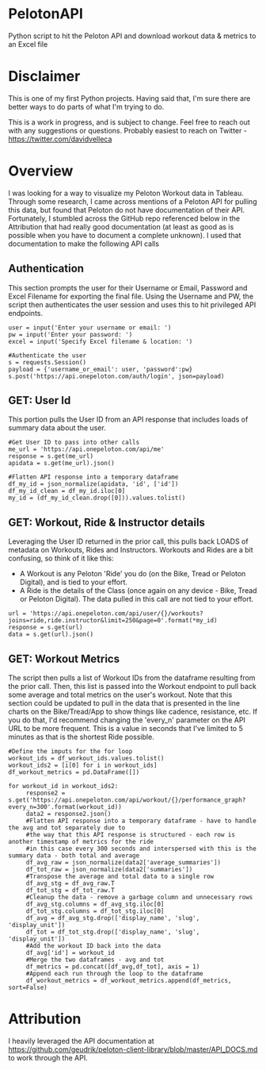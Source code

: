 # PelotonAPI
Python script to hit the Peloton API and download workout data &amp; metrics to an Excel file

# Disclaimer
This is one of my first Python projects.  Having said that, I'm sure there are better ways to do parts of what I'm trying to do.  

This is a work in progress, and is subject to change.  Feel free to reach out with any suggestions or questions.  Probably easiest to reach on Twitter - https://twitter.com/davidvelleca

# Overview
I was looking for a way to visualize my Peloton Workout data in Tableau.  Through some research, I came across mentions of a Peloton API for pulling this data, but found that Peloton do not have documentation of their API.  Fortunately, I stumbled across the GitHub repo referenced below in the Attribution that had really good documentation (at least as good as is possible when you have to document a complete unknown).  I used that documentation to make the following API calls

## Authentication
This section prompts the user for their Username or Email, Password and Excel Filename for exporting the final file.  Using the Username and PW, the script then authenticates the user session and uses this to hit privileged API endpoints.
```
user = input('Enter your username or email: ')
pw = input('Enter your password: ')
excel = input('Specify Excel filename & location: ')

#Authenticate the user
s = requests.Session()
payload = {'username_or_email': user, 'password':pw}
s.post('https://api.onepeloton.com/auth/login', json=payload)
```

## GET: User Id
This portion pulls the User ID from an API response that includes loads of summary data about the user.
```
#Get User ID to pass into other calls
me_url = 'https://api.onepeloton.com/api/me'
response = s.get(me_url)
apidata = s.get(me_url).json()

#Flatten API response into a temporary dataframe
df_my_id = json_normalize(apidata, 'id', ['id']) 
df_my_id_clean = df_my_id.iloc[0]
my_id = (df_my_id_clean.drop([0])).values.tolist()
```

## GET: Workout, Ride & Instructor details
Leveraging the User ID returned in the prior call, this pulls back LOADS of metadata on Workouts, Rides and Instructors.  Workouts and Rides are a bit confusing, so think of it like this:

  - A Workout is any Peloton 'Ride' you do (on the Bike, Tread or Peloton Digital), and is tied to your effort.
  - A Ride is the details of the Class (once again on any device - Bike, Tread or Peloton Digital).  The data pulled in this call are not tied to your effort.
```
url = 'https://api.onepeloton.com/api/user/{}/workouts?joins=ride,ride.instructor&limit=250&page=0'.format(*my_id)
response = s.get(url)
data = s.get(url).json()
```

## GET: Workout Metrics
The script then pulls a list of Workout IDs from the dataframe resulting from the prior call.  Then, this list is passed into the Workout endpoint to pull back some average and total metrics on the user's workout.  Note that this section could be updated to pull in the data that is presented in the line charts on the Bike/Tread/App to show things like cadence, resistance, etc.  If you do that, I'd recommend changing the 'every_n' parameter on the API URL to be more frequent.  This is a value in seconds that I've limited to 5 minutes as that is the shortest Ride possible.
```
#Define the imputs for the for loop
workout_ids = df_workout_ids.values.tolist()
workout_ids2 = [i[0] for i in workout_ids]
df_workout_metrics = pd.DataFrame([])

for workout_id in workout_ids2:
     response2 = s.get('https://api.onepeloton.com/api/workout/{}/performance_graph?every_n=300'.format(workout_id))
     data2 = response2.json()
     #Flatten API response into a temporary dataframe - have to handle the avg and tot separately due to 
     #the way that this API response is structured - each row is another timestamp of metrics for the ride
     #in this case every 300 seconds and interspersed with this is the summary data - both total and average
     df_avg_raw = json_normalize(data2['average_summaries'])
     df_tot_raw = json_normalize(data2['summaries'])
     #Transpose the average and total data to a single row
     df_avg_stg = df_avg_raw.T
     df_tot_stg = df_tot_raw.T
     #Cleanup the data - remove a garbage column and unnecessary rows
     df_avg_stg.columns = df_avg_stg.iloc[0]
     df_tot_stg.columns = df_tot_stg.iloc[0]
     df_avg = df_avg_stg.drop(['display_name', 'slug', 'display_unit'])
     df_tot = df_tot_stg.drop(['display_name', 'slug', 'display_unit'])
     #Add the workout ID back into the data
     df_avg['id'] = workout_id
     #Merge the two dataframes - avg and tot
     df_metrics = pd.concat([df_avg,df_tot], axis = 1)
     #Append each run through the loop to the dataframe
     df_workout_metrics = df_workout_metrics.append(df_metrics, sort=False)
```

# Attribution
I heavily leveraged the API documentation at https://github.com/geudrik/peloton-client-library/blob/master/API_DOCS.md to work through the API. 
